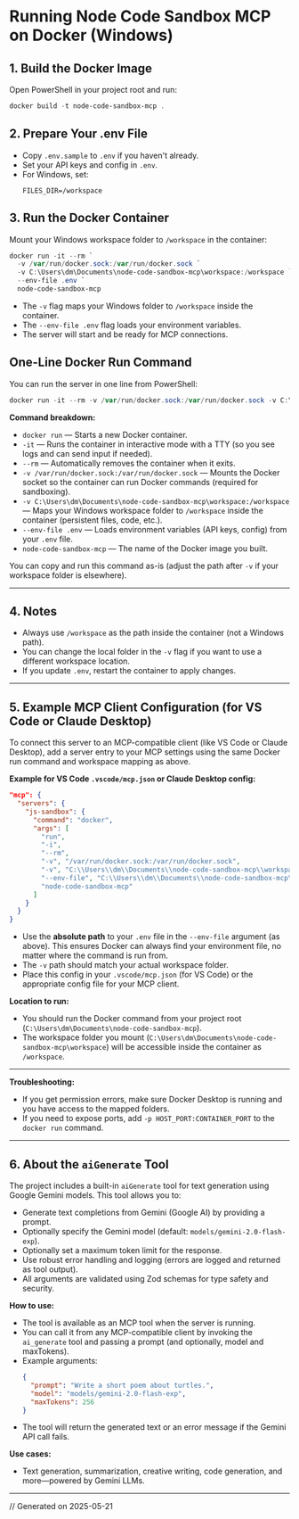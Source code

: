 # Running Node Code Sandbox MCP on Docker (Windows)

## 1. Build the Docker Image

Open PowerShell in your project root and run:

```powershell
docker build -t node-code-sandbox-mcp .
```

## 2. Prepare Your .env File

- Copy `.env.sample` to `.env` if you haven't already.
- Set your API keys and config in `.env`.
- For Windows, set:
  ```
  FILES_DIR=/workspace
  ```

## 3. Run the Docker Container

Mount your Windows workspace folder to `/workspace` in the container:

```powershell
docker run -it --rm `
  -v /var/run/docker.sock:/var/run/docker.sock `
  -v C:\Users\dm\Documents\node-code-sandbox-mcp\workspace:/workspace `
  --env-file .env `
  node-code-sandbox-mcp
```

- The `-v` flag maps your Windows folder to `/workspace` inside the container.
- The `--env-file .env` flag loads your environment variables.
- The server will start and be ready for MCP connections.

## One-Line Docker Run Command

You can run the server in one line from PowerShell:

```powershell
docker run -it --rm -v /var/run/docker.sock:/var/run/docker.sock -v C:\Users\dm\Documents\node-code-sandbox-mcp\workspace:/workspace --env-file .env node-code-sandbox-mcp
```

**Command breakdown:**

- `docker run` — Starts a new Docker container.
- `-it` — Runs the container in interactive mode with a TTY (so you see logs and can send input if needed).
- `--rm` — Automatically removes the container when it exits.
- `-v /var/run/docker.sock:/var/run/docker.sock` — Mounts the Docker socket so the container can run Docker commands (required for sandboxing).
- `-v C:\Users\dm\Documents\node-code-sandbox-mcp\workspace:/workspace` — Maps your Windows workspace folder to `/workspace` inside the container (persistent files, code, etc.).
- `--env-file .env` — Loads environment variables (API keys, config) from your `.env` file.
- `node-code-sandbox-mcp` — The name of the Docker image you built.

You can copy and run this command as-is (adjust the path after `-v` if your workspace folder is elsewhere).

---

## 4. Notes

- Always use `/workspace` as the path inside the container (not a Windows path).
- You can change the local folder in the `-v` flag if you want to use a different workspace location.
- If you update `.env`, restart the container to apply changes.

---

## 5. Example MCP Client Configuration (for VS Code or Claude Desktop)

To connect this server to an MCP-compatible client (like VS Code or Claude Desktop), add a server entry to your MCP settings using the same Docker run command and workspace mapping as above.

**Example for VS Code `.vscode/mcp.json` or Claude Desktop config:**

```json
"mcp": {
  "servers": {
    "js-sandbox": {
      "command": "docker",
      "args": [
        "run",
        "-i",
        "--rm",
        "-v", "/var/run/docker.sock:/var/run/docker.sock",
        "-v", "C:\\Users\\dm\\Documents\\node-code-sandbox-mcp\\workspace:/workspace",
        "--env-file", "C:\\Users\\dm\\Documents\\node-code-sandbox-mcp\\.env",
        "node-code-sandbox-mcp"
      ]
    }
  }
}
```

- Use the **absolute path** to your `.env` file in the `--env-file` argument (as above). This ensures Docker can always find your environment file, no matter where the command is run from.
- The `-v` path should match your actual workspace folder.
- Place this config in your `.vscode/mcp.json` (for VS Code) or the appropriate config file for your MCP client.

**Location to run:**

- You should run the Docker command from your project root (`C:\Users\dm\Documents\node-code-sandbox-mcp`).
- The workspace folder you mount (`C:\Users\dm\Documents\node-code-sandbox-mcp\workspace`) will be accessible inside the container as `/workspace`.

---

**Troubleshooting:**

- If you get permission errors, make sure Docker Desktop is running and you have access to the mapped folders.
- If you need to expose ports, add `-p HOST_PORT:CONTAINER_PORT` to the `docker run` command.

---

## 6. About the `aiGenerate` Tool

The project includes a built-in `aiGenerate` tool for text generation using Google Gemini models. This tool allows you to:

- Generate text completions from Gemini (Google AI) by providing a prompt.
- Optionally specify the Gemini model (default: `models/gemini-2.0-flash-exp`).
- Optionally set a maximum token limit for the response.
- Use robust error handling and logging (errors are logged and returned as tool output).
- All arguments are validated using Zod schemas for type safety and security.

**How to use:**
- The tool is available as an MCP tool when the server is running.
- You can call it from any MCP-compatible client by invoking the `ai_generate` tool and passing a prompt (and optionally, model and maxTokens).
- Example arguments:
  ```json
  {
    "prompt": "Write a short poem about turtles.",
    "model": "models/gemini-2.0-flash-exp",
    "maxTokens": 256
  }
  ```
- The tool will return the generated text or an error message if the Gemini API call fails.

**Use cases:**
- Text generation, summarization, creative writing, code generation, and more—powered by Gemini LLMs.

---

// Generated on 2025-05-21
